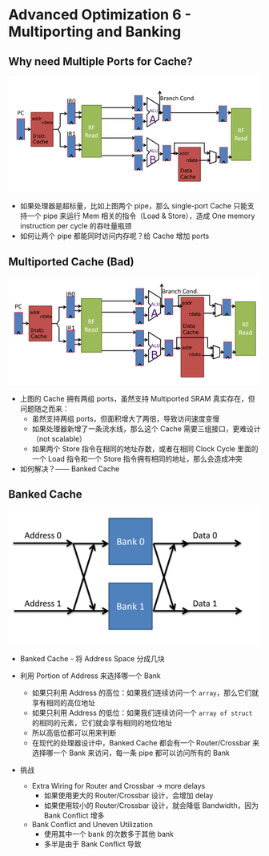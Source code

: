 # Advanced Optimization 6 - Multiporting and Banking

## Why need Multiple Ports for Cache?

![Limitation of pipe with one-port cache](https://raw.githubusercontent.com/sean25xiao/yxiaoNotes-pic/main/Limitation%20of%20pipe%20with%20one-port%20cache.PNG)

+ 如果处理器是超标量，比如上图两个 pipe，那么 single-port Cache 只能支持一个 pipe 来运行 Mem 相关的指令（Load & Store），造成 One memory instruction per cycle 的吞吐量瓶颈
+ 如何让两个 pipe 都能同时访问内存呢？给 Cache 增加 ports

## Multiported Cache (Bad)

![Pipe with multiported cache](https://raw.githubusercontent.com/sean25xiao/yxiaoNotes-pic/main/Pipe%20with%20multiported%20cache.PNG)

+ 上图的 Cache 拥有两组 ports，虽然支持 Multiported SRAM 真实存在，但问题随之而来：
  + 虽然支持两组 ports，但面积增大了两倍，导致访问速度变慢
  + 如果处理器新增了一条流水线，那么这个 Cache 需要三组接口，更难设计（not scalable）
  + 如果两个 Store 指令在相同的地址存数，或者在相同 Clock Cycle 里面的一个 Load 指令和一个 Store 指令拥有相同的地址，那么会造成冲突
+ 如何解决？—— Banked Cache

## Banked Cache

![Banked Cache](https://raw.githubusercontent.com/sean25xiao/yxiaoNotes-pic/main/Banked%20Cache.PNG)

+ Banked Cache - 将 Address Space 分成几块
+ 利用 Portion of Address 来选择哪一个 Bank
  + 如果只利用 Address 的高位：如果我们连续访问一个 `array`，那么它们就享有相同的高位地址
  + 如果只利用 Address 的低位：如果我们连续访问一个 `array of struct` 的相同的元素，它们就会享有相同的地位地址
  + 所以高低位都可以用来判断
  + 在现代的处理器设计中，Banked Cache 都会有一个 Router/Crossbar 来选择哪一个 Bank 来访问，每一条 pipe 都可以访问所有的 Bank

+ 挑战
  + Extra Wiring for Router and Crossbar -> more delays
    + 如果使用更大的 Router/Crossbar 设计，会增加 delay
    + 如果使用较小的 Router/Crossbar 设计，就会降低 Bandwidth，因为 Bank Conflict 增多
  + Bank Conflict and Uneven Utilization
    + 使用其中一个 bank 的次数多于其他 bank
    + 多半是由于 Bank Conflict 导致